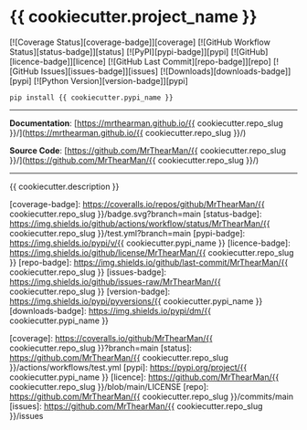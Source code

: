 # {{ cookiecutter.project_name }}

[![Coverage Status][coverage-badge]][coverage]
[![GitHub Workflow Status][status-badge]][status]
[![PyPI][pypi-badge]][pypi]
[![GitHub][licence-badge]][licence]
[![GitHub Last Commit][repo-badge]][repo]
[![GitHub Issues][issues-badge]][issues]
[![Downloads][downloads-badge]][pypi]
[![Python Version][version-badge]][pypi]

```shell
pip install {{ cookiecutter.pypi_name }}
```

---

**Documentation**: [https://mrthearman.github.io/{{ cookiecutter.repo_slug }}/](https://mrthearman.github.io/{{ cookiecutter.repo_slug }}/)

**Source Code**: [https://github.com/MrThearMan/{{ cookiecutter.repo_slug }}/](https://github.com/MrThearMan/{{ cookiecutter.repo_slug }}/)

---

{{ cookiecutter.description }}

[coverage-badge]: https://coveralls.io/repos/github/MrThearMan/{{ cookiecutter.repo_slug }}/badge.svg?branch=main
[status-badge]: https://img.shields.io/github/actions/workflow/status/MrThearMan/{{ cookiecutter.repo_slug }}/test.yml?branch=main
[pypi-badge]: https://img.shields.io/pypi/v/{{ cookiecutter.pypi_name }}
[licence-badge]: https://img.shields.io/github/license/MrThearMan/{{ cookiecutter.repo_slug }}
[repo-badge]: https://img.shields.io/github/last-commit/MrThearMan/{{ cookiecutter.repo_slug }}
[issues-badge]: https://img.shields.io/github/issues-raw/MrThearMan/{{ cookiecutter.repo_slug }}
[version-badge]: https://img.shields.io/pypi/pyversions/{{ cookiecutter.pypi_name }}
[downloads-badge]: https://img.shields.io/pypi/dm/{{ cookiecutter.pypi_name }}

[coverage]: https://coveralls.io/github/MrThearMan/{{ cookiecutter.repo_slug }}?branch=main
[status]: https://github.com/MrThearMan/{{ cookiecutter.repo_slug }}/actions/workflows/test.yml
[pypi]: https://pypi.org/project/{{ cookiecutter.pypi_name }}
[licence]: https://github.com/MrThearMan/{{ cookiecutter.repo_slug }}/blob/main/LICENSE
[repo]: https://github.com/MrThearMan/{{ cookiecutter.repo_slug }}/commits/main
[issues]: https://github.com/MrThearMan/{{ cookiecutter.repo_slug }}/issues
